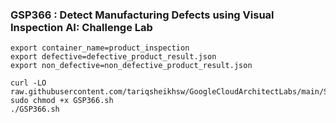 ### GSP366 :  Detect Manufacturing Defects using Visual Inspection AI: Challenge Lab 

```
export container_name=product_inspection
export defective=defective_product_result.json
export non_defective=non_defective_product_result.json
```

```
curl -LO raw.githubusercontent.com/tariqsheikhsw/GoogleCloudArchitectLabs/main/Solutions/GSP366.sh
sudo chmod +x GSP366.sh
./GSP366.sh
```
